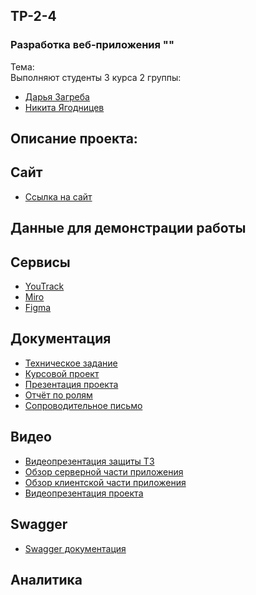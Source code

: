 ## TP-2-4
### Разработка веб-приложения ""
Тема:  
Выполняют студенты 3 курса 2 группы:
*   [Дарья Загреба](https://github.com/Daasshh)
*   [Никита Ягодницев](https://github.com/Happyer29)
  
## Описание проекта:
## Сайт
* [Ссылка на сайт]()

## Данные для демонстрации работы




## Сервисы
* [YouTrack](https://zagreba.youtrack.cloud/agiles/141-3/current)
* [Miro]()
* [Figma]()
  
## Документация
* [Техническое задание]()
* [Курсовой проект]()
* [Презентация проекта]()
* [Отчёт по ролям]()
* [Сопроводительное письмо]()

## Видео
* [Видеопрезентация защиты ТЗ]()
* [Обзор серверной части приложения]()
* [Обзор клиентской части приложения]()
* [Видеопрезентация проекта]()

## Swagger
* [Swagger документация]()

## Аналитика

